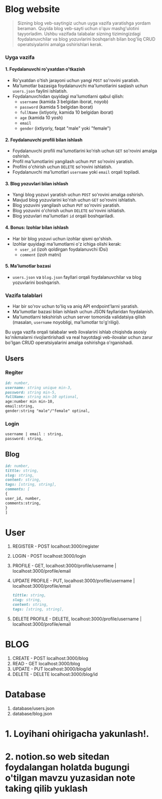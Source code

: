 # Blog website

> Sizning blog veb-saytingiz uchun uyga vazifa yaratishga yordam beraman. Quyida blog veb-sayti uchun o'quv mashg'ulotini tayyorladim. Ushbu vazifada talabalar sizning tizimingizdagi foydalanuvchilar va blog yozuvlarini boshqarish bilan bog'liq CRUD operatsiyalarini amalga oshirishlari kerak.

### Uyga vazifa

#### 1. Foydalanuvchi ro'yxatdan o'tkazish

- Ro'yxatdan o'tish jarayoni uchun yangi `POST` so'rovini yaratish.
- Ma'lumotlar bazasiga foydalanuvchi ma'lumotlarini saqlash uchun `users.json` faylini ishlatish.
- Foydalanuvchidan quyidagi ma'lumotlarni qabul qilish:
  - `username` (kamida 3 belgidan iborat, noyob)
  - `password` (kamida 5 belgidan iborat)
  - `fullName` (ixtiyoriy, kamida 10 belgidan iborat)
  - `age` (kamida 10 yosh)
  - `email`
  - `gender` (ixtiyoriy, faqat "male" yoki "female")

#### 2. Foydalanuvchi profili bilan ishlash

- Foydalanuvchi profili ma'lumotlarini ko'rish uchun `GET` so'rovini amalga oshirish.
- Profil ma'lumotlarini yangilash uchun `PUT` so'rovini yaratish.
- Profilni o'chirish uchun `DELETE` so'rovini ishlatish.
- Foydalanuvchi ma'lumotlari `username` yoki `email` orqali topiladi.

#### 3. Blog yozuvlari bilan ishlash

- Yangi blog yozuvi yaratish uchun `POST` so'rovini amalga oshirish.
- Mavjud blog yozuvlarini ko'rish uchun `GET` so'rovini ishlatish.
- Blog yozuvini yangilash uchun `PUT` so'rovini yaratish.
- Blog yozuvini o'chirish uchun `DELETE` so'rovini ishlatish.
- Blog yozuvlari ma'lumotlari `id` orqali boshqariladi.

#### 4. Bonus: Izohlar bilan ishlash

- Har bir blog yozuvi uchun izohlar qismi qo'shish.
- Izohlar quyidagi ma'lumotlarni o'z ichiga olishi kerak:
  - `user_id` (izoh qoldirgan foydalanuvchi IDsi)
  - `comment` (izoh matni)

#### 5. Ma'lumotlar bazasi

- `users.json` va `blog.json` fayllari orqali foydalanuvchilar va blog yozuvlarini boshqarish.

### Vazifa talablari

- Har bir so'rov uchun to'liq va aniq API endpoint'larni yaratish.
- Ma'lumotlar bazasi bilan ishlash uchun JSON fayllaridan foydalanish.
- Ma'lumotlarni tekshirish uchun server tomonida validatsiya qilish (masalan, `username` noyobligi, ma'lumotlar to'g'riligi).

Bu uyga vazifa orqali talabalar web ilovalarini ishlab chiqishda asosiy ko'nikmalarni rivojlantirishadi va real hayotdagi veb-ilovalar uchun zarur bo'lgan CRUD operatsiyalarini amalga oshirishga o'rganishadi.

## Users

### Regiter

```md
id: number,
username: string unique min-3,
password: string min-5,
fullName: string min-10 optional,
age:number min min-10,
email:string,
gender:string "male"/"female" optinal,
```

### Login

```md
username | email : string,
password: string,
```

## Blog

```md
id: number,
tittle: string,
slug: string,
content: string,
tags: [string, string],
comments: [
{
user_id, number,
comments:string,
}
]
```

# User

1. REGISTER - POST localhost:3000/register

2. LOGIN - POST localhost:3000/login
3. PROFILE - GET, localhost:3000/profile/username | localhost:3000/profile/email
4. UPDATE PROFILE - PUT, localhost:3000/profile/username | localhost:3000/profile/email

   ```md
   tittle: string,
   slug: string,
   content: string,
   tags: [string, string],
   ```

5. DELETE PROFILE - DELETE, localhost:3000/profile/username | localhost:3000/profile/email

# BLOG

1. CREATE - POST localhost:3000/blog
2. READ - GET localhost:3000/blog
3. UPDATE - PUT localhost:3000/blog/id
4. DELETE - DELETE localhost:3000/blog/id

# Database

1. database/users.json
2. database/blog.json

# 1. **Loyihani ohirigacha yakunlash!.**

# 2. notion.so web sitedan foydalangan holatda bugungi o'tilgan mavzu yuzasidan note taking qilib yuklash

